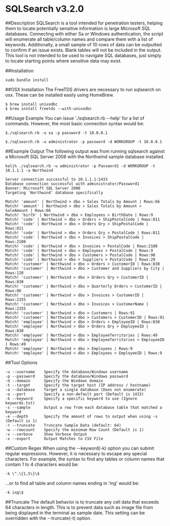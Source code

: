 # SQLSearch v3.2.0

##Description
SQLSearch is a tool intended for penetration testers, helping them to locate potentially sensitive information is large Microsoft SQL databases. Connecting with either Sa or Windows authentication, the script will enumerate all table/column names and compare them with a list of keywords. Additionally, a small sample of 10 rows of data can be outputted to confirm if an issue exists. Blank tables will not be included in the output. This tool is not intended to be used to navigate SQL databases, just simply to locate starting points where sensitive data may exist.

##Installation

```
sudo bundle install
```

##OSX Installation
The FreeTDS drivers are necessary to run sqlsearch on osx. These can be installed easily using HomeBrew.

```
$ brew install unixodbc
$ brew install freetds --with-unixodbc
```

##Usage Example
You can issue './sqlsearch.rb --help' for a list of commands. However, the most basic connection syntax would be:

```
$./sqlsearch.rb -u sa -p password -t 10.0.0.1

$./sqlsearch.rb -u administrator -p password -d WORKGROUP -t 10.0.0.1
```

##Example Output
The following output was from running sqlsearch against a Microsoft SQL Server 2008 with the Northwind sample database installed.

```
kali% ./sqlsearch.rb -u administrator -p Password1 -d WORKGROUP -t 10.1.1.1 -a Northwind

Server connection successful to 10.1.1.1:1433
Database connection successful with administrator/Password1
Banner: Microsoft SQL Server 2008
Targeting 'Northwind' database specifically
    
Match! 'amount' | Northwind > dbo > Sales Totals by Amount | Rows:66
Match! 'amount' | Northwind > dbo > Sales Totals by Amount > SaleAmount | Rows:66
Match! 'birth' | Northwind > dbo > Employees > BirthDate | Rows:9
Match! 'code' | Northwind > dbo > Orders > ShipPostalCode | Rows:811
Match! 'code' | Northwind > dbo > Orders Qry > ShipPostalCode | Rows:811
Match! 'code' | Northwind > dbo > Orders Qry > PostalCode | Rows:811
Match! 'code' | Northwind > dbo > Invoices > ShipPostalCode | Rows:2100
Match! 'code' | Northwind > dbo > Invoices > PostalCode | Rows:2100
Match! 'code' | Northwind > dbo > Employees > PostalCode | Rows:9
Match! 'code' | Northwind > dbo > Customers > PostalCode | Rows:90
Match! 'code' | Northwind > dbo > Suppliers > PostalCode | Rows:29
Match! 'customer' | Northwind > dbo > Orders > CustomerID | Rows:830
Match! 'customer' | Northwind > dbo > Customer and Suppliers by City | Rows:120
Match! 'customer' | Northwind > dbo > Orders Qry > CustomerID | Rows:830
Match! 'customer' | Northwind > dbo > Quarterly Orders > CustomerID | Rows:86
Match! 'customer' | Northwind > dbo > Invoices > CustomerID | Rows:2155
Match! 'customer' | Northwind > dbo > Invoices > CustomerName | Rows:2155
Match! 'customer' | Northwind > dbo > Customers | Rows:91
Match! 'customer' | Northwind > dbo > Customers > CustomerID | Rows:91
Match! 'employee' | Northwind > dbo > Orders > EmployeeID | Rows:830
Match! 'employee' | Northwind > dbo > Orders Qry > EmployeeID | Rows:830
Match! 'employee' | Northwind > dbo > EmployeeTerritories | Rows:49
Match! 'employee' | Northwind > dbo > EmployeeTerritories > EmployeeID | Rows:49
Match! 'employee' | Northwind > dbo > Employees | Rows:9
Match! 'employee' | Northwind > dbo > Employees > EmployeeID | Rows:9
```

##Tool Options

```
-u --username    Specify the database/Windows username  
-p --password    Specify the database/Windows password  
-d --domain      Specify the Windows domain  
-t --target      Specify the target host (IP address / hostname)  
-a --database    Target a single database (Does not enumerate)  
-o --port        Specify a non-default port (Default is 1433)  
-k --keyword     Specify a specific keyword to use (Ignore keywords.txt)  
-s --sample      Output a row from each database table that matched a keyword  
-e --depth       Specify the amount of rows to output when using -s (Default is 1) 
-r --truncate    Truncate Sample Data (default: 64)  
-w --rowcount    Specify the minimum Row Count (Default is 1)  
-v --verbose     Show Verbose Output  
-x --export      Output Matches to CSV File  
```

##Custom Regex
When using the --keyword(-k) option you can submit regular expressions. However, it is necessary to escape any special characters. For example, the syntax to find any tables or column names that contain 1 to 4 characters would be:

```
-k \^.\{1,5\}\$
```

...or to find all table and column names ending in 'ing' would be:

```
-k ing\$
```

##Truncate
The default behavior is to truncate any cell data that exceeds 64 characters in length. This is to prevent data such as image file from being displayed in the terminal as sample date. This setting can be overridden with the --truncate(-t) option.

